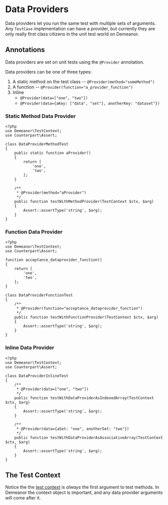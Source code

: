 # Data Providers

Data providers let you run the same test with multiple sets of arguments. Any
`TestCase` implementation can have a provider, but currently they are only
really first class citizens in the unit test world on Demeanor.

## Annotations

Data providers are set on unit tests using the `@Provider` annotation.

Data providers can be one of three types:

1. A static method on the test class -- `@Provider(method="someMethod")`
2. A function -- `@Provider(function="a_provider_function")`
3. Inline
    - `@Provider(data=["one", "two"])`
    - `@Provider(data={aKey: ["data", "set"], anotherKey: "dataset"})`

### Static Method Data Provider

    <?php
    use Demeanor\TestContext;
    use Counterpart\Assert;

    class DataProviderMethodTest
    {
        public static function aProvider()
        {
            return [
                'one',
                'two',
            ];
        }

        /**
         * @Provider(method="aProvider")
         */
        public function testWithMethodProvider(TestContext $ctx, $arg)
        {
            Assert::assertType('string', $arg);
        }
    }

### Function Data Provider

    <?php
    use Demeanor\TestContext;
    use Counterpart\Assert;

    function acceptance_dataprovider_function()
    {
        return [
            'one',
            'two',
        ];
    }

    class DataProviderFunctionTest
    {
        /**
         * @Provider(function="acceptance_dataprovider_function")
         */
        public function testWithFunctionProvider(TestContext $ctx, $arg)
        {
            Assert::assertType('string', $arg);
        }
    }

### Inline Data Provider

    <?php
    use Demeanor\TestContext;
    use Counterpart\Assert;

    class DataProviderInlineTest
    {
        /**
         * @Provider(data=["one", "two"])
         */
        public function testWithDataProviderAsIndexedArray(TestContext $ctx, $arg)
        {
            Assert::assertType('string', $arg);
        }

        /**
         * @Provider(data={aSet: "one", anotherSet: "two"})
         */
        public function testWithDataProviderAsAssociativeArray(TestContext $ctx, $arg)
        {
            Assert::assertType('string', $arg);
        }
    }

## The Test Context

Notice the the [test context](03-the-test-context.md) is *always* the first argument
to test methods. In Demeanor the context object is important, and any data
provider arguments will come after it.
